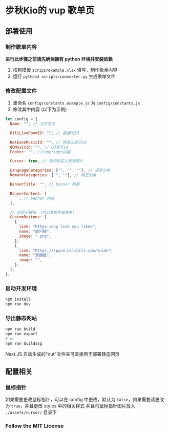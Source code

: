 # 步秋Kio的 vup 歌单页

## 部署使用

### 制作歌单内容

**进行此步骤之前请先确保拥有 python 环境并安装依赖**

1. 按照模板 `scrips/example.xlsx` 填写，制作歌单内容
2. 运行 `python3 scripts/converter.py` 生成歌单文件

### 修改配置文件

1. 重命名 `config/constants.example.js` 为 `config/constants.js`
2. 修改其中内容 (以下为示例)

```js
let config = {
  Name: "", // 主页名字

  BiliLiveRoomID: "", // 直播间id

  NetEaseMusicId: "", // 网易云音乐id
  QQMusicId: "", // QQ音乐id
  Footer: "", //Copyright内容

  Cursor: true, // 使用自定义光标图片

  LanguageCategories: ["", "", ""], // 语言分类
  RemarkCategories: ["", ""], // 标签分类

  BannerTitle: "", // banner 标题

  BannerContent: [
    ``, // banner 内容
  ],

  // 自定义按钮 （可以复制生成更多）
  CustomButtons: [
    {
      link: "https:<any link you like>",
      name: "提问箱",
      image: ".png",
    },
    {
      link: "https://space.bilibili.com/<uid>",
      name: "录播组",
      image: "",
    },
  ],
};
```

### 启动开发环境

```bash
npm install
npm run dev
```

### 导出静态网站

```bash
npm run build
npm run export
# or
npm run buildssg
```

Next.JS 自动生成的"out"文件夹可直接用于部署静态网页

## 配置相关

### 鼠标指针

如果需要更改鼠标指针，可以在 config 中更改，默认为 `false`，如果需要请更改为 `true`，并且更改 styles 中的相关样式
并且将鼠标指针图片放入 `./assets/cursor/` 目录下

### Follow the MIT License